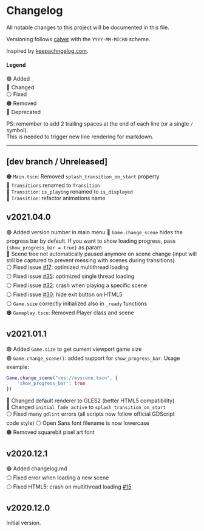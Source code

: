 # Changelog

All notable changes to this project will be documented in this file.

Versioning follows [calver](https://calver.org/) with the `YYYY-MM-MICRO` scheme.

Inspired by [keepachngelog.com](https://keepachangelog.com/en/1.0.0/).

#### Legend

🟢 Added\
🔵 Changed\
⚪ Fixed\
🟠 Removed\
🔴 Deprecated

PS: remember to add 2 trailing spaces at the end of each line (or a single `/` symbol).\
This is needed to trigger new line rendering for markdown.

---

## [dev branch / Unreleased]

🟠 `Main.tscn`: Removed `splash_transition_on_start` property\
🔵 `Transitions` renamed to `Transition`\
🔵 `Transition`: `is_playing` renamed to `is_displayed`\
🔵 `Transition`: refactor animations name

## v2021.04.0

🟢 Added version number in main menu
🔵 `Game.change_scene` hides the progress bar by default. If you want to show
loading progress, pass `{show_progress_bar = true}` as param\
🔵 Scene tree not automatically paused anymore on scene change (input will still be captured to prevent messing with scenes during transitions)\
⚪ Fixed issue [#17][i17]: optimized multithread loading\
⚪ Fixed issue [#35][i35]: optimized single thread loading\
⚪ Fixed issue [#32][i32]: crash when playing a specific scene\
⚪ Fixed issue [#30][i30]: hide exit button on HTML5\
⚪ `Game.size` correctly initialized also in `_ready` functions\
🟠 `Gameplay.tscn`: Removed Player class and scene

[i17]: https://github.com/crystal-bit/godot-game-template/issues/17
[i35]: https://github.com/crystal-bit/godot-game-template/issues/35
[i32]: https://github.com/crystal-bit/godot-game-template/issues/32
[i30]: https://github.com/crystal-bit/godot-game-template/issues/30

## v2021.01.1

🟢 Added `Game.size` to get current viewport game size\
🟢 `Game.change_scene()`: added support for `show_progress_bar`. Usage example:
```gd
Game.change_scene("res://myscene.tscn", {
    'show_progress_bar': true
})
```
🔵 Changed default renderer to GLES2 (better HTML5 compatibility)\
🔵 Changed `initial_fade_active` to `splash_transition_on_start`\
⚪ Fixed many `gdlint` errors (all scripts now follow official GDScript\
code style)
⚪ Open Sans font filename is now lowercase\
🟠 Removed squarebit pixel art font

## v2020.12.1

🟢 Added changelog.md\
⚪ Fixed error when loading a new scene\
⚪ Fixed HTML5: crash on multithread loading [#15](https://github.com/crystal-bit/godot-game-template/issues/15)

## v2020.12.0

Initial version.
